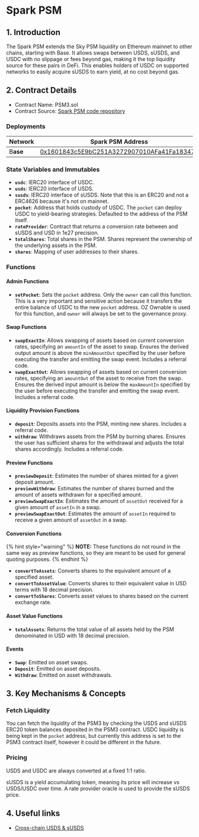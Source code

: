# Spark PSM

## 1. Introduction

The Spark PSM extends the Sky PSM liquidity on Ethereum mainnet to other chains, starting with Base. It allows swaps between USDS, sUSDS, and USDC with no slippage or fees beyond gas, making it the top liquidity source for these pairs in DeFi. This enables holders of USDC on supported networks to easily acquire sUSDS to earn yield, at no cost beyond gas.

## 2. Contract Details

* Contract Name: PSM3.sol
* Contract Source: [Spark PSM code repository](https://github.com/marsfoundation/spark-psm)

### Deployments

| Network  | Spark PSM Address                                                                                                     |
| -------- | --------------------------------------------------------------------------------------------------------------------- |
| B**ase** | [0x1601843c5E9bC251A3272907010AFa41Fa18347E](https://basescan.org/address/0x1601843c5E9bC251A3272907010AFa41Fa18347E) |

### State Variables and Immutables

* **`usdc`**: IERC20 interface of USDC.
* **`usds`**: IERC20 interface of USDS.
* **`susds`**: IERC20 interface of sUSDS. Note that this is an ERC20 and not a ERC4626 because it's not on mainnet.
* **`pocket`**: Address that holds custody of USDC. The `pocket` can deploy USDC to yield-bearing strategies. Defaulted to the address of the PSM itself.
* **`rateProvider`**: Contract that returns a conversion rate between and sUSDS and USD in 1e27 precision.
* **`totalShares`**: Total shares in the PSM. Shares represent the ownership of the underlying assets in the PSM.
* **`shares`**: Mapping of user addresses to their shares.

### Functions

#### **Admin Functions**

* **`setPocket`**: Sets the `pocket` address. Only the `owner` can call this function. This is a very important and sensitive action because it transfers the entire balance of USDC to the new `pocket` address. OZ Ownable is used for this function, and `owner` will always be set to the governance proxy.

#### **Swap Functions**

* **`swapExactIn`**: Allows swapping of assets based on current conversion rates, specifying an `amountIn` of the asset to swap. Ensures the derived output amount is above the `minAmountOut` specified by the user before executing the transfer and emitting the swap event. Includes a referral code.
* **`swapExactOut`**: Allows swapping of assets based on current conversion rates, specifying an `amountOut` of the asset to receive from the swap. Ensures the derived input amount is below the `maxAmountIn` specified by the user before executing the transfer and emitting the swap event. Includes a referral code.

#### **Liquidity Provision Functions**

* **`deposit`**: Deposits assets into the PSM, minting new shares. Includes a referral code.
* **`withdraw`**: Withdraws assets from the PSM by burning shares. Ensures the user has sufficient shares for the withdrawal and adjusts the total shares accordingly. Includes a referral code.

#### **Preview Functions**

* **`previewDeposit`**: Estimates the number of shares minted for a given deposit amount.
* **`previewWithdraw`**: Estimates the number of shares burned and the amount of assets withdrawn for a specified amount.
* **`previewSwapExactIn`**: Estimates the amount of `assetOut` received for a given amount of `assetIn` in a swap.
* **`previewSwapExactOut`**: Estimates the amount of `assetIn` required to receive a given amount of `assetOut` in a swap.

#### **Conversion Functions**

{% hint style="warning" %}
**NOTE:** These functions do not round in the same way as preview functions, so they are meant to be used for general quoting purposes.
{% endhint %}

* **`convertToAssets`**: Converts shares to the equivalent amount of a specified asset.
* **`convertToAssetValue`**: Converts shares to their equivalent value in USD terms with 18 decimal precision.
* **`convertToShares`**: Converts asset values to shares based on the current exchange rate.

#### **Asset Value Functions**

* **`totalAssets`**: Returns the total value of all assets held by the PSM denominated in USD with 18 decimal precision.

#### Events

* **`Swap`**: Emitted on asset swaps.
* **`Deposit`**: Emitted on asset deposits.
* **`Withdraw`**: Emitted on asset withdrawals.

## 3. Key Mechanisms & Concepts

### **Fetch Liquidity**

You can fetch the liquidity of the PSM3 by checking the USDS and sUSDS ERC20 token balances deposited in the PSM3 contract. USDC liquidity is being kept in the `pocket` address, but currently this address is set to the PSM3 contract itself, however it could be different in the future.

### **Pricing**

USDS and USDC are always converted at a fixed 1:1 ratio.

sUSDS is a yield accumulating token, meaning its price will increase vs USDS/USDC over time. A rate provider oracle is used to provide the sUSDS price.

## 4. Useful links

* [Cross-chain USDS & sUSDS](cross-chain-usds-and-susds.md)
